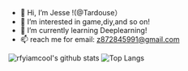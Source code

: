 - 👋 Hi, I’m Jesse !(@Tardouse）
- 👀 I’m interested in game,diy,and so on!
- 🌱 I’m currently learning Deeplearning!
- 📫 reach me for email: z872845991@gmail.com

![rfyiamcool's github stats](https://github-readme-stats-git-masterrstaa-rickstaa.vercel.app/api?username=Tardouse&show_icons=true&count_private=true&line_height=40&hide_border=true&theme=dracula)  ![Top Langs](https://github-readme-stats-git-masterrstaa-rickstaa.vercel.app/api/top-langs/?username=Tardouse&hide=html&exclude_repo=python_vim&hide_border=true&theme=dracula)
<!---
z872845991/z872845991 is a ✨ special ✨ repository because its `README.md` (this file) appears on your GitHub profile.
You can click the Preview link to take a look at your changes.
--->
